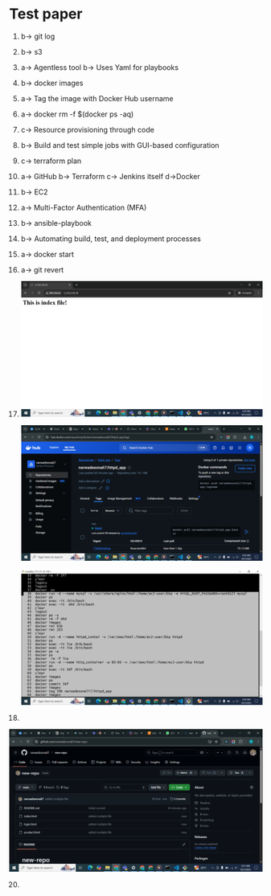 # Test paper
1. b-> git log
2. b-> s3
3. a-> Agentless tool 
   b-> Uses Yaml for playbooks
4. b-> docker images
5. a-> Tag the image with Docker Hub username
6. a-> docker rm -f $(docker ps -aq)
7. c-> Resource provisioning through code
8. b-> Build and test simple jobs with GUI-based configuration
9. c-> terraform plan
10. a-> GitHub
    b-> Terraform
    c-> Jenkins itself
    d->Docker
11. b-> EC2
12. a-> Multi-Factor Authentication (MFA)
13. b-> ansible-playbook
14. b-> Automating build, test, and  deployment processes
15. a-> docker start
16. a-> git revert
17.
    ![ec2-user](./img/Screenshot%20(2).png)

    ![ec2-user](./img/Screenshot%20(3).png)

    ![ec2-user](./img/Screenshot%20(4).png)

19. 

![ec2-user](./img/Screenshot%20(5).png)  

20. 
    

    







   

